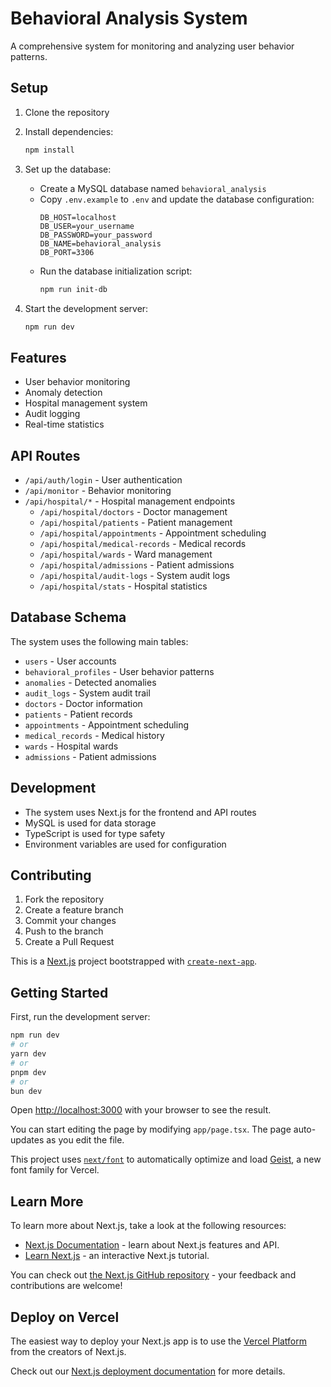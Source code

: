# Behavioral Analysis System

A comprehensive system for monitoring and analyzing user behavior patterns.

## Setup

1. Clone the repository
2. Install dependencies:
   ```bash
   npm install
   ```

3. Set up the database:
   - Create a MySQL database named `behavioral_analysis`
   - Copy `.env.example` to `.env` and update the database configuration:
     ```
     DB_HOST=localhost
     DB_USER=your_username
     DB_PASSWORD=your_password
     DB_NAME=behavioral_analysis
     DB_PORT=3306
     ```
   - Run the database initialization script:
     ```bash
     npm run init-db
     ```

4. Start the development server:
   ```bash
   npm run dev
   ```

## Features

- User behavior monitoring
- Anomaly detection
- Hospital management system
- Audit logging
- Real-time statistics

## API Routes

- `/api/auth/login` - User authentication
- `/api/monitor` - Behavior monitoring
- `/api/hospital/*` - Hospital management endpoints
  - `/api/hospital/doctors` - Doctor management
  - `/api/hospital/patients` - Patient management
  - `/api/hospital/appointments` - Appointment scheduling
  - `/api/hospital/medical-records` - Medical records
  - `/api/hospital/wards` - Ward management
  - `/api/hospital/admissions` - Patient admissions
  - `/api/hospital/audit-logs` - System audit logs
  - `/api/hospital/stats` - Hospital statistics

## Database Schema

The system uses the following main tables:
- `users` - User accounts
- `behavioral_profiles` - User behavior patterns
- `anomalies` - Detected anomalies
- `audit_logs` - System audit trail
- `doctors` - Doctor information
- `patients` - Patient records
- `appointments` - Appointment scheduling
- `medical_records` - Medical history
- `wards` - Hospital wards
- `admissions` - Patient admissions

## Development

- The system uses Next.js for the frontend and API routes
- MySQL is used for data storage
- TypeScript is used for type safety
- Environment variables are used for configuration

## Contributing

1. Fork the repository
2. Create a feature branch
3. Commit your changes
4. Push to the branch
5. Create a Pull Request

This is a [Next.js](https://nextjs.org) project bootstrapped with [`create-next-app`](https://nextjs.org/docs/app/api-reference/cli/create-next-app).

## Getting Started

First, run the development server:

```bash
npm run dev
# or
yarn dev
# or
pnpm dev
# or
bun dev
```

Open [http://localhost:3000](http://localhost:3000) with your browser to see the result.

You can start editing the page by modifying `app/page.tsx`. The page auto-updates as you edit the file.

This project uses [`next/font`](https://nextjs.org/docs/app/building-your-application/optimizing/fonts) to automatically optimize and load [Geist](https://vercel.com/font), a new font family for Vercel.

## Learn More

To learn more about Next.js, take a look at the following resources:

- [Next.js Documentation](https://nextjs.org/docs) - learn about Next.js features and API.
- [Learn Next.js](https://nextjs.org/learn) - an interactive Next.js tutorial.

You can check out [the Next.js GitHub repository](https://github.com/vercel/next.js) - your feedback and contributions are welcome!

## Deploy on Vercel

The easiest way to deploy your Next.js app is to use the [Vercel Platform](https://vercel.com/new?utm_medium=default-template&filter=next.js&utm_source=create-next-app&utm_campaign=create-next-app-readme) from the creators of Next.js.

Check out our [Next.js deployment documentation](https://nextjs.org/docs/app/building-your-application/deploying) for more details.
